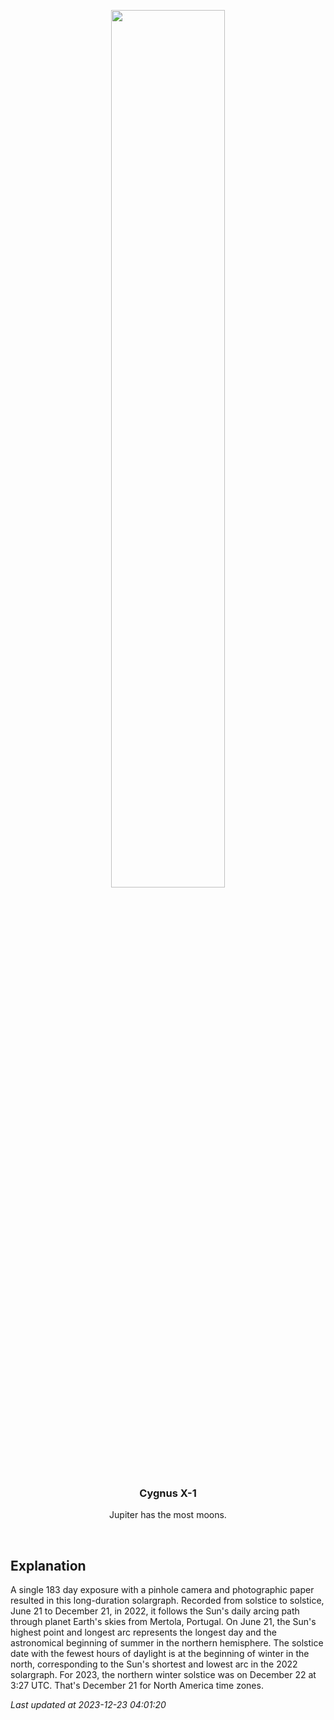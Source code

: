 <p align='center'>
  <img src='https://apod.nasa.gov/apod/image/2312/solsticesolargraphy1024.jpg' width='60%' />
    <h3 align="center">Cygnus X-1</h3>
    <p align="center">Jupiter has the most moons.</p>
</p>
<br/>

Explanation
--
A single 183 day exposure with a pinhole camera and photographic paper resulted in this long-duration solargraph. Recorded from solstice to solstice, June 21 to December 21, in 2022, it follows the Sun's daily arcing path through planet Earth's skies from Mertola, Portugal. On June 21, the Sun's highest point and longest arc represents the longest day and the astronomical beginning of summer in the northern hemisphere. The solstice date with the fewest hours of daylight is at the beginning of winter in the north, corresponding to the Sun's shortest and lowest arc in the 2022 solargraph. For 2023, the northern winter solstice was on December 22 at 3:27 UTC. That's December 21 for North America time zones.


*Last updated at 2023-12-23 04:01:20*
